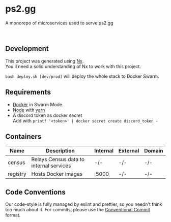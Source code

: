 # ps2.gg

A monorepo of microservices used to serve ps2.gg

<br>

## Development

This project was generated using [Nx](https://nx.dev). <br>
You'll need a solid understanding of Nx to work with this project.

`bash deploy.sh [dev/prod]` will deploy the whole stack to Docker Swarm.

## Requirements

- [Docker](https://www.docker.com/) in Swarm Mode.
- [Node](https://nodejs.org) with [yarn](https://www.npmjs.com/package/yarn)
- A discord token as docker secret<br>
  Add with `printf '<token>' | docker secret create discord_token -`

## Containers

| Name     | Description                             | Internal | External | Domain |
| -------- | --------------------------------------- | -------- | -------- | ------ |
| census   | Relays Census data to internal services | -/-      | -/-      | -/-    |
| registry | Hosts Docker images                     | :5000    | -/-      | -/-    |

## Code Conventions

Our code-style is fully managed by eslint and prettier, so you needn't think too much about it. For commits, please use the [Conventional Commit](https://www.conventionalcommits.org/en/v1.0.0/) format.
